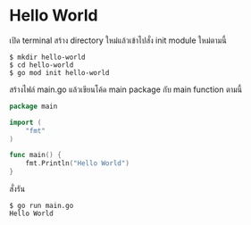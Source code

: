 # Hello World

เปิด terminal สร้าง directory ใหม่แล้วเข้าไปสั่ง init module ใหม่ตามนี้

```
$ mkdir hello-world
$ cd hello-world
$ go mod init hello-world
```

สร้างไฟล์ main.go แล้วเขียนโค้ด main package กับ main function ตามนี้

```go
package main

import (
    "fmt"
)

func main() {
    fmt.Println("Hello World")
}
```

สั่งรัน

```
$ go run main.go
Hello World
```
